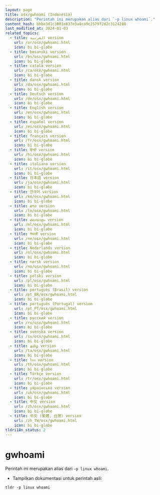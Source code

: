 ```yaml
---
layout: page
title: osx/gwhoami (Indonesia)
description: "Perintah ini merupakan alias dari `-p linux whoami`."
content_hash: bbbe3d1c3881e837e3a0ca9c257972d2c3124288
last_modified_at: 2024-01-03
related_topics:
  - title: العربية version
    url: /ar/osx/gwhoami.html
    icon: bi bi-globe
  - title: bosanski version
    url: /bs/osx/gwhoami.html
    icon: bi bi-globe
  - title: català version
    url: /ca/osx/gwhoami.html
    icon: bi bi-globe
  - title: dansk version
    url: /da/osx/gwhoami.html
    icon: bi bi-globe
  - title: Deutsch version
    url: /de/osx/gwhoami.html
    icon: bi bi-globe
  - title: English version
    url: /en/osx/gwhoami.html
    icon: bi bi-globe
  - title: español version
    url: /es/osx/gwhoami.html
    icon: bi bi-globe
  - title: français version
    url: /fr/osx/gwhoami.html
    icon: bi bi-globe
  - title: हिन्दी version
    url: /hi/osx/gwhoami.html
    icon: bi bi-globe
  - title: italiano version
    url: /it/osx/gwhoami.html
    icon: bi bi-globe
  - title: 日本語 version
    url: /ja/osx/gwhoami.html
    icon: bi bi-globe
  - title: 한국어 version
    url: /ko/osx/gwhoami.html
    icon: bi bi-globe
  - title: ລາວ version
    url: /lo/osx/gwhoami.html
    icon: bi bi-globe
  - title: മലയാളം version
    url: /ml/osx/gwhoami.html
    icon: bi bi-globe
  - title: नेपाली version
    url: /ne/osx/gwhoami.html
    icon: bi bi-globe
  - title: Nederlands version
    url: /nl/osx/gwhoami.html
    icon: bi bi-globe
  - title: norsk version
    url: /no/osx/gwhoami.html
    icon: bi bi-globe
  - title: polski version
    url: /pl/osx/gwhoami.html
    icon: bi bi-globe
  - title: português (Brasil) version
    url: /pt_BR/osx/gwhoami.html
    icon: bi bi-globe
  - title: português (Portugal) version
    url: /pt_PT/osx/gwhoami.html
    icon: bi bi-globe
  - title: русский version
    url: /ru/osx/gwhoami.html
    icon: bi bi-globe
  - title: svenska version
    url: /sv/osx/gwhoami.html
    icon: bi bi-globe
  - title: தமிழ் version
    url: /ta/osx/gwhoami.html
    icon: bi bi-globe
  - title: ไทย version
    url: /th/osx/gwhoami.html
    icon: bi bi-globe
  - title: Türkçe version
    url: /tr/osx/gwhoami.html
    icon: bi bi-globe
  - title: українська version
    url: /uk/osx/gwhoami.html
    icon: bi bi-globe
  - title: 中文 version
    url: /zh/osx/gwhoami.html
    icon: bi bi-globe
  - title: 中文 (繁體, 台灣) version
    url: /zh_TW/osx/gwhoami.html
    icon: bi bi-globe
tldri18n_status: 2
---
```

# gwhoami

Perintah ini merupakan alias dari `-p linux whoami`.

- Tampilkan dokumentasi untuk perintah asli:

`tldr -p linux whoami`
